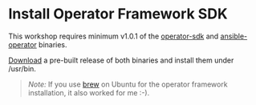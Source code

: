 # Install Operator Framework SDK

This workshop requires minimum v1.0.1 of the [operator-sdk](https://github.com/operator-framework/operator-sdk) and [ansible-operator](https://www.ansible.com/integrations/containers/operators) binaries.

[Download](https://github.com/operator-framework/operator-sdk/releases) a pre-built release of both binaries and install them under /usr/bin.

> _Note:_ If you use [brew](https://brew.sh) on Ubuntu for the operator framework installation, it also worked for me :-). 